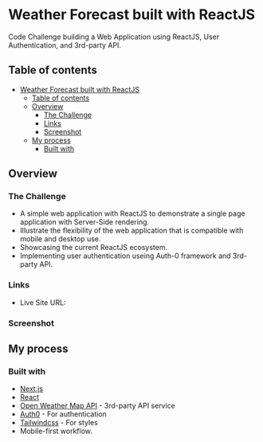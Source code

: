 # Weather Forecast built with ReactJS

Code Challenge building a Web Application using ReactJS, User Authentication, and 3rd-party API.

## Table of contents

- [Weather Forecast built with ReactJS](#weather-forecast-built-with-reactjs)
  - [Table of contents](#table-of-contents)
  - [Overview](#overview)
    - [The Challenge](#the-challenge)
    - [Links](#links)
    - [Screenshot](#screenshot)
  - [My process](#my-process)
    - [Built with](#built-with)

## Overview

### The Challenge

- A simple web application with ReactJS to demonstrate a single page application with Server-Side rendering.
- Illustrate the flexibility of the web application that is compatible with mobile and desktop use.
- Showcasing the current ReactJS ecosystem.
- Implementing user authentication useing Auth-0 framework and 3rd-party API.

### Links

- Live Site URL:

### Screenshot

## My process

### Built with

- [Next.js](https://nextjs.org/)
- [React](https://reactjs.org/)
- [Open Weather Map API](https://openweathermap.org/) - 3rd-party API service
- [Auth0](https://auth0.com/) - For authentication
- [Tailwindcss](https://tailwindcss.com/) - For styles
- Mobile-first workflow.
